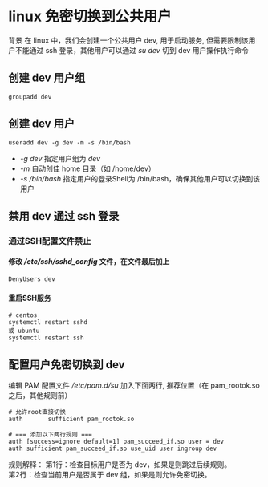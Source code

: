 # linux 免密切换到公共用户

背景
在 linux 中，我们会创建一个公共用户 dev, 用于启动服务, 但需要限制该用户不能通过 ssh 登录，其他用户可以通过 *su dev* 切到 dev 用户操作执行命令

## 创建 dev 用户组
```
groupadd dev
```

## 创建 dev 用户
```
useradd dev -g dev -m -s /bin/bash
```
- *-g dev* 指定用户组为 *dev*  
- *-m* 自动创佳 home 目录（如 /home/dev）
- *-s /bin/bash* 指定用户的登录Shell为 /bin/bash，确保其他用户可以切换到该用户

## 禁用 dev 通过 ssh 登录

### 通过SSH配置文件禁止

#### 修改 */etc/ssh/sshd_config* 文件，在文件最后加上
```
DenyUsers dev
```

#### 重启SSH服务
```
# centos
systemctl restart sshd
或 ubuntu
systemctl restart ssh
```


## 配置用户免密切换到 dev
编辑 PAM 配置文件 */etc/pam.d/su* 加入下面两行, 推荐位置（在 pam_rootok.so 之后，其他规则前）
```
# 允许root直接切换
auth       sufficient pam_rootok.so

# === 添加以下两行规则 ===
auth [success=ignore default=1] pam_succeed_if.so user = dev
auth sufficient pam_succeed_if.so use_uid user ingroup dev
```
规则解释：
第1行：检查目标用户是否为 dev，如果是则跳过后续规则。  
第2行：检查当前用户是否属于 dev 组，如果是则允许免密切换。  